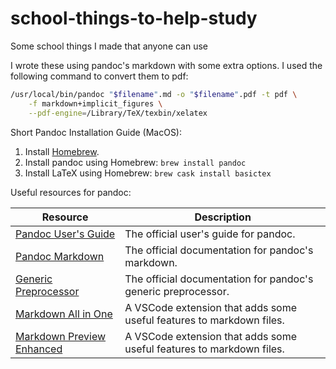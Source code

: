 # school-things-to-help-study

Some school things I made that anyone can use

I wrote these using pandoc's markdown with some extra options. I used the following command to convert them to pdf:

```bash
/usr/local/bin/pandoc "$filename".md -o "$filename".pdf -t pdf \
    -f markdown+implicit_figures \
    --pdf-engine=/Library/TeX/texbin/xelatex
```

Short Pandoc Installation Guide (MacOS):

1. Install [Homebrew](https://brew.sh/).
2. Install pandoc using Homebrew: `brew install pandoc`
3. Install LaTeX using Homebrew: `brew cask install basictex`

Useful resources for pandoc:

| Resource                                                                                                             | Description                                                          |
|----------------------------------------------------------------------------------------------------------------------|----------------------------------------------------------------------|
| [Pandoc User's Guide](https://pandoc.org/MANUAL.html)                                                                | The official user's guide for pandoc.                                |
| [Pandoc Markdown](https://pandoc.org/MANUAL.html#pandocs-markdown)                                                   | The official documentation for pandoc's markdown.                    |
| [Generic Preprocessor](https://pandoc.org/filters.html#generic-preprocessor)                                         | The official documentation for pandoc's generic preprocessor.        |
| [Markdown All in One](https://marketplace.visualstudio.com/items?itemName=yzhang.markdown-all-in-one)                | A VSCode extension that adds some useful features to markdown files. |
| [Markdown Preview Enhanced](https://marketplace.visualstudio.com/items?itemName=shd101wyy.markdown-preview-enhanced) | A VSCode extension that adds some useful features to markdown files. |
